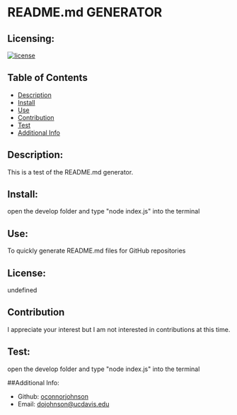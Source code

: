 # README.md GENERATOR
  ## Licensing:
  [![license](hyttps://img.shields.io/badge/licenseundefined-blue)](https://shields.io)
  
  ## Table of Contents 
  - [Description](#description)
  - [Install](#install)
  - [Use](#use)
  - [Contribution](#contirbution)
  - [Test](#test)
  - [Additional Info](#additional-info)

  ## Description:
  This is a test of the README.md generator. 

  ## Install:
  open the develop folder and type "node index.js" into the terminal

  ## Use:
  To quickly generate README.md files for GitHub repositories

  ## License:
  undefined

  ## Contribution
  I appreciate your interest but I am not interested in contributions at this time. 

  ## Test:
  open the develop folder and type "node index.js" into the terminal 

  ##Additional Info: 
  - Github: [oconnorjohnson](https://github.com/oconnorjohnson)
  - Email: dojohnson@ucdavis.edu 
